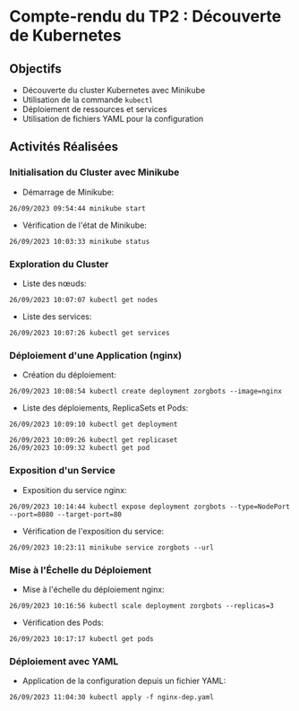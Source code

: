 # Compte-rendu du TP2 : Découverte de Kubernetes

## Objectifs
- Découverte du cluster Kubernetes avec Minikube
- Utilisation de la commande `kubectl`
- Déploiement de ressources et services
- Utilisation de fichiers YAML pour la configuration

## Activités Réalisées

### Initialisation du Cluster avec Minikube
- Démarrage de Minikube:

```
26/09/2023 09:54:44 minikube start
```

- Vérification de l'état de Minikube:

```
26/09/2023 10:03:33 minikube status
```

### Exploration du Cluster
- Liste des nœuds:
```
26/09/2023 10:07:07 kubectl get nodes
```

- Liste des services:

```
26/09/2023 10:07:26 kubectl get services
```

### Déploiement d'une Application (nginx)

- Création du déploiement:

```
26/09/2023 10:08:54 kubectl create deployment zorgbots --image=nginx
```

- Liste des déploiements, ReplicaSets et Pods:

```
26/09/2023 10:09:10 kubectl get deployment

26/09/2023 10:09:26 kubectl get replicaset
26/09/2023 10:09:32 kubectl get pod
```

### Exposition d'un Service
- Exposition du service nginx:

```
26/09/2023 10:14:44 kubectl expose deployment zorgbots --type=NodePort --port=8080 --target-port=80
```

- Vérification de l'exposition du service:

```
26/09/2023 10:23:11 minikube service zorgbots --url
```
### Mise à l'Échelle du Déploiement
- Mise à l'échelle du déploiement nginx:
```
26/09/2023 10:16:56 kubectl scale deployment zorgbots --replicas=3
```

- Vérification des Pods:
```
26/09/2023 10:17:17 kubectl get pods
```
### Déploiement avec YAML

- Application de la configuration depuis un fichier YAML:

```
26/09/2023 11:04:30 kubectl apply -f nginx-dep.yaml
```

